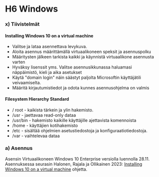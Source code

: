 # H6 Windows
### x) Tiivistelmät
#### Installing Windows 10 on a virtual machine
- Valitse ja lataa asennettava levykuva.
- Aloita asennus määrittämällä virtuaalikoneen speksit ja asennuspolku
- Määritysten jälkeen tarkista kaikki ja käynnistä virtuaalikone asennusta varten
- Hyväksy lisenssit yms. Valitse asennusikkunassa haluamasi näppäimistö, kieli ja aika asetukset
- Käytä "domain login" näin säästyt paljolta Microsoftin käyttäjätili veivaamiselta.
- Määritä kirjautumistiedot ja odota kunnes asennusohjelma on valmis
#### Filesystem Hierarchy Standard
- / root - kaikista tärkein ja ylin hakemisto.
- /usr - jaettavaa read-only dataa
- /usr/bin - hakemisto kaikille käyttäjille ajettavista komennoista
- /home - käyttäjien kotihakemisto
- /etc -  sisältää ohjelmien asetustiedostoja ja konfiguraatiotiedostoja.
- /var - vaihtelevaa dataa
### a) Asennus
Asensin Virtuaalikoneen Windows 10 Enterprise versiolla luennolla 28.11. <br>
Asennuksessa seurasin Halonen, Rajala ja Ollikainen 2023: <a href="https://github.com/therealhalonen/PhishSticks/blob/master/notes/ollikainen/windows.md">Installing Windows 10 on a virtual machine</a> ohjetta.
